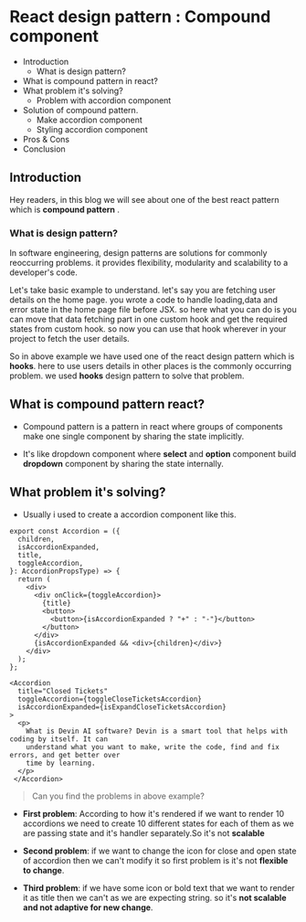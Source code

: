 <!-- type AccordionPropsType = {
  children: React.ReactNode;
  title: string;
  toggleAccordion: () => void;
  isAccordionExpanded: boolean;
}; -->

<!-- # Patterns in react : Compound component -->
# React design pattern : Compound component

- Introduction
  - What is design pattern?
- What is compound pattern in react?
- What problem it's solving?
  - Problem with accordion component
- Solution of compound pattern.
  - Make accordion component
  - Styling accordion component
- Pros & Cons
- Conclusion


## Introduction

Hey readers, in this blog we will see about one of the best 
react pattern which is **compound pattern** .

### What is design pattern?
In software engineering, design patterns are solutions for commonly reoccurring problems. it
provides flexibility, modularity and scalability to a developer's code.

Let's take basic example to understand. let's say you are fetching user details on the home page. you wrote a code to handle loading,data and error state in the home page file before JSX. so here
what you can do is you can move that data fetching part in one custom hook and get the required
states from custom hook. so now you can use that hook wherever in your project to fetch the user 
details.

<!-- Quote -->
So in above example we have used one of the react design pattern which is **hooks**. here 
to use users details in other places is the commonly occurring problem. we used **hooks** design 
pattern to solve that problem.

## What is compound pattern react?
- Compound pattern is a pattern in react where groups of components make one single 
  component by sharing the state implicitly.

- It's like dropdown component where **select** and **option** component build 
  **dropdown** component by sharing the state internally.

## What problem it's solving?
- Usually i used to create a accordion component like this. 
<!-- - Below is the example of basic **accordion** component. -->

```
export const Accordion = ({
  children,
  isAccordionExpanded,
  title,
  toggleAccordion,
}: AccordionPropsType) => {
  return (
    <div>
      <div onClick={toggleAccordion}>
        {title}
        <button>
          <button>{isAccordionExpanded ? "+" : "-"}</button>
        </button>
      </div>
      {isAccordionExpanded && <div>{children}</div>}
    </div>
  );
};
```

```
<Accordion
  title="Closed Tickets"
  toggleAccordion={toggleCloseTicketsAccordion}
  isAccordionExpanded={isExpandCloseTicketsAccordion}
> 
  <p>
    What is Devin AI software? Devin is a smart tool that helps with coding by itself. It can
    understand what you want to make, write the code, find and fix errors, and get better over
    time by learning.
  </p>
 </Accordion>
```

> Can you find the problems in above example?
- **First problem**: According to how it's rendered if we want to render 10 accordions we need
  to create 10 different states for each of them as we are passing state and it's handler
  separately.So it's not **scalable**

- **Second problem**: if we want to change the icon for close and open state of accordion then
  we can't modify it so first problem is it's not **flexible to change**.

- **Third problem**: if we have some icon or bold text that we want to render it as title then 
  we can't as we are expecting string. so it's **not scalable and not adaptive for new change**.


  